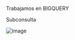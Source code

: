 Trabajamos en BIGQUERY


Subconsulta



![image](https://user-images.githubusercontent.com/113804528/227746373-dc2b99f1-9b01-46d2-9ce4-267e6ce96eee.png)
